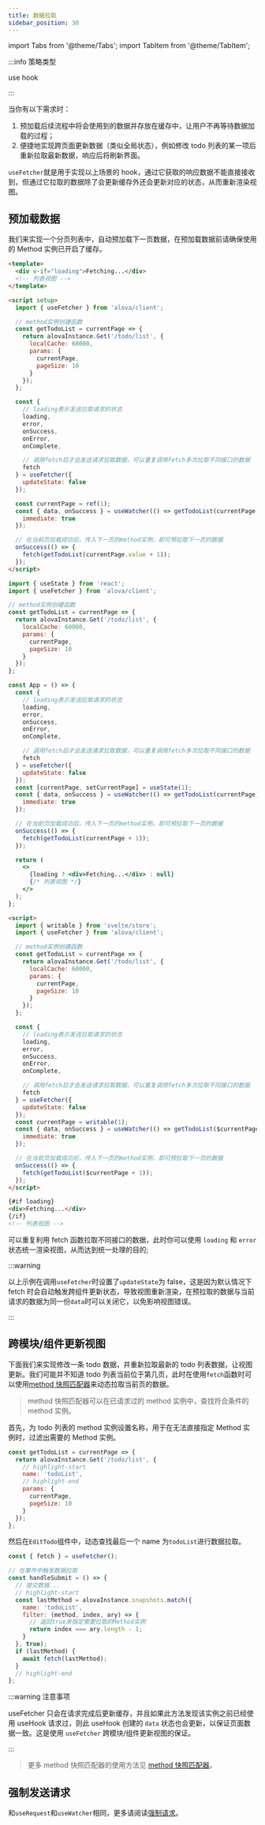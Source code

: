```yaml
---
title: 数据拉取
sidebar_position: 30
---
```


import Tabs from '@theme/Tabs';
import TabItem from '@theme/TabItem';

:::info 策略类型

use hook

:::

当你有以下需求时：

1. 预加载后续流程中将会使用到的数据并存放在缓存中，让用户不再等待数据加载的过程；
2. 便捷地实现跨页面更新数据（类似全局状态），例如修改 todo 列表的某一项后重新拉取最新数据，响应后将刷新界面。

`useFetcher`就是用于实现以上场景的 hook，通过它获取的响应数据不能直接接收到，但通过它拉取的数据除了会更新缓存外还会更新对应的状态，从而重新渲染视图。

## 预加载数据

我们来实现一个分页列表中，自动预加载下一页数据，在预加载数据前请确保使用的 Method 实例已开启了缓存。

<Tabs groupId="framework">
<TabItem value="1" label="vue composition">

```html
<template>
  <div v-if="loading">Fetching...</div>
  <!-- 列表视图 -->
</template>

<script setup>
  import { useFetcher } from 'alova/client';

  // method实例创建函数
  const getTodoList = currentPage => {
    return alovaInstance.Get('/todo/list', {
      localCache: 60000,
      params: {
        currentPage,
        pageSize: 10
      }
    });
  };

  const {
    // loading表示发送拉取请求的状态
    loading,
    error,
    onSuccess,
    onError,
    onComplete,

    // 调用fetch后才会发送请求拉取数据，可以重复调用fetch多次拉取不同接口的数据
    fetch
  } = useFetcher({
    updateState: false
  });

  const currentPage = ref(1);
  const { data, onSuccess } = useWatcher(() => getTodoList(currentPage.value), [currentPage], {
    immediate: true
  });

  // 在当前页加载成功后，传入下一页的method实例，即可预拉取下一页的数据
  onSuccess(() => {
    fetch(getTodoList(currentPage.value + 1));
  });
</script>
```

</TabItem>
<TabItem value="2" label="react">

```jsx
import { useState } from 'react';
import { useFetcher } from 'alova/client';

// method实例创建函数
const getTodoList = currentPage => {
  return alovaInstance.Get('/todo/list', {
    localCache: 60000,
    params: {
      currentPage,
      pageSize: 10
    }
  });
};

const App = () => {
  const {
    // loading表示发送拉取请求的状态
    loading,
    error,
    onSuccess,
    onError,
    onComplete,

    // 调用fetch后才会发送请求拉取数据，可以重复调用fetch多次拉取不同接口的数据
    fetch
  } = useFetcher({
    updateState: false
  });
  const [currentPage, setCurrentPage] = useState(1);
  const { data, onSuccess } = useWatcher(() => getTodoList(currentPage), [currentPage], {
    immediate: true
  });

  // 在当前页加载成功后，传入下一页的method实例，即可预拉取下一页的数据
  onSuccess(() => {
    fetch(getTodoList(currentPage + 1));
  });

  return (
    <>
      {loading ? <div>Fetching...</div> : null}
      {/* 列表视图 */}
    </>
  );
};
```

</TabItem>
<TabItem value="3" label="svelte">

```html
<script>
  import { writable } from 'svelte/store';
  import { useFetcher } from 'alova/client';

  // method实例创建函数
  const getTodoList = currentPage => {
    return alovaInstance.Get('/todo/list', {
      localCache: 60000,
      params: {
        currentPage,
        pageSize: 10
      }
    });
  };

  const {
    // loading表示发送拉取请求的状态
    loading,
    error,
    onSuccess,
    onError,
    onComplete,

    // 调用fetch后才会发送请求拉取数据，可以重复调用fetch多次拉取不同接口的数据
    fetch
  } = useFetcher({
    updateState: false
  });
  const currentPage = writable(1);
  const { data, onSuccess } = useWatcher(() => getTodoList($currentPage), [currentPage], {
    immediate: true
  });

  // 在当前页加载成功后，传入下一页的method实例，即可预拉取下一页的数据
  onSuccess(() => {
    fetch(getTodoList($currentPage + 1));
  });
</script>

{#if loading}
<div>Fetching...</div>
{/if}
<!-- 列表视图 -->
```

</TabItem>
</Tabs>

可以重复利用 fetch 函数拉取不同接口的数据，此时你可以使用 `loading` 和 `error` 状态统一渲染视图，从而达到统一处理的目的;

:::warning

以上示例在调用`useFetcher`时设置了`updateState`为 false，这是因为默认情况下 fetch 时会自动触发跨组件更新状态，导致视图重新渲染，在预拉取的数据与当前请求的数据为同一份`data`时可以关闭它，以免影响视图错误。

:::

## 跨模块/组件更新视图

下面我们来实现修改一条 todo 数据，并重新拉取最新的 todo 列表数据，让视图更新。我们可能并不知道 todo 列表当前位于第几页，此时在使用`fetch`函数时可以使用[method 快照匹配器](/tutorial/advanced/method-matcher)来动态拉取当前页的数据。

> method 快照匹配器可以在已请求过的 method 实例中，查找符合条件的 method 实例。

首先，为 todo 列表的 method 实例设置名称，用于在无法直接指定 Method 实例时，过滤出需要的 Method 实例。

```javascript title="api/todoList.js"
const getTodoList = currentPage => {
  return alovaInstance.Get('/todo/list', {
    // highlight-start
    name: 'todoList',
    // highlight-end
    params: {
      currentPage,
      pageSize: 10
    }
  });
};
```

然后在`EditTodo`组件中，动态查找最后一个 name 为`todoList`进行数据拉取。

```javascript title="EditTodo Component"
const { fetch } = useFetcher();

// 在事件中触发数据拉取
const handleSubmit = () => {
  // 提交数据...
  // highlight-start
  const lastMethod = alovaInstance.snapshots.match({
    name: 'todoList',
    filter: (method, index, ary) => {
      // 返回true来指定需要拉取的Method实例
      return index === ary.length - 1;
    }
  }, true);
  if (lastMethod) {
    await fetch(lastMethod);
  }
  // highlight-end
};
```

:::warning 注意事项

useFetcher 只会在请求完成后更新缓存，并且如果此方法发现该实例之前已经使用 useHook 请求过，则此 useHook 创建的 `data` 状态也会更新，以保证页面数据一致。这是使用 `useFetcher` 跨模块/组件更新视图的保证。

:::

> 更多 method 快照匹配器的使用方法见 [method 快照匹配器](/tutorial/advanced/method-matcher)。

## 强制发送请求

和`useRequest`和`useWatcher`相同，更多请阅读[强制请求](/tutorial/cache/force-request)。
